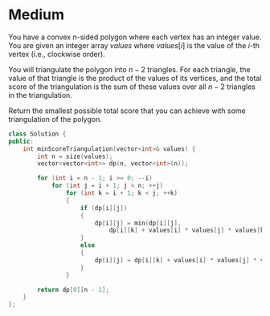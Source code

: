 # Medium

You have a convex $n$-sided polygon where each vertex has an integer value. You are given an integer array $values$ where $values[i]$ is the value of the $i$-th vertex (i.e., clockwise order).

You will triangulate the polygon into $n - 2$ triangles. For each triangle, the value of that triangle is the product of the values of its vertices, and the total score of the triangulation is the sum of these values over all $n - 2$ triangles in the triangulation.

Return the smallest possible total score that you can achieve with some triangulation of the polygon.

```cpp
class Solution {
public:
    int minScoreTriangulation(vector<int>& values) {
        int n = size(values);
        vector<vector<int>> dp(n, vector<int>(n));

        for (int i = n - 1; i >= 0; --i)
            for (int j = i + 1; j < n; ++j)
                for (int k = i + 1; k < j; ++k)
                {
                    if (dp[i][j])
                    {
                        dp[i][j] = min(dp[i][j], 
                            dp[i][k] + values[i] * values[j] * values[k] + dp[k][j]);
                    }
                    else
                    {
                        dp[i][j] = dp[i][k] + values[i] * values[j] * values[k] + dp[k][j];
                    }
                }

        return dp[0][n - 1];
    }
};
```
